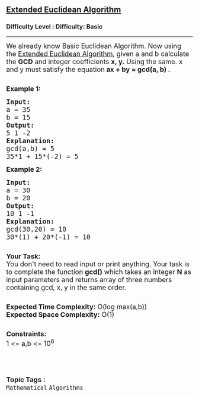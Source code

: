 <h2><a href="https://www.geeksforgeeks.org/problems/extended-euclidean-algorithm3848/1?amp%3Butm_campaign&utm_source=geeksforgeeks&%3Butm_medium=article_practice_tab">Extended Euclidean Algorithm</a></h2><h3>Difficulty Level : Difficulty: Basic</h3><hr><div class="problems_problem_content__Xm_eO"><p><span style="font-size:18px">We already know Basic Euclidean Algorithm. Now using the&nbsp;<a href="https://www.geeksforgeeks.org/euclidean-algorithms-basic-and-extended/">Extended Euclidean Algorithm</a>, given a&nbsp;and b calculate the <strong>GCD</strong> and integer coefficients <strong>x, y.</strong>&nbsp;Using the same. x and y must satisfy the equation<strong> </strong></span><strong><span style="font-size:18px">ax + by = gcd(a, b) .</span></strong><br>
&nbsp;</p>

<p><span style="font-size:18px"><strong>Example 1:</strong></span></p>

<pre><span style="font-size:18px"><strong>Input:</strong>
a = 35
b = 15
<strong>Output:</strong>
5 1 -2</span><span style="font-size:18px">
<strong>Explanation:</strong>
gcd(a,b) = 5
35*1 + 15*(-2) = 5</span>
</pre>

<p><span style="font-size:18px"><strong>Example 2:</strong></span></p>

<pre><span style="font-size:18px"><strong>Input:</strong>
a = 30
b = 20
<strong>Output:</strong>
10 1 -1
<strong>Explanation:</strong>
gcd(30,20) = 10
</span><span style="font-size:18px">30*(1) + 20*(-1) = 10</span>
</pre>

<p><br>
<span style="font-size:18px"><strong>Your Task:</strong><br>
You don't need to read input or print anything. Your task is to complete the function <strong>gcd()</strong>&nbsp;which takes&nbsp;an integer <strong>N</strong>&nbsp;as input parameters&nbsp;and returns array of three numbers containing gcd, x, y in the same order.</span><br>
&nbsp;</p>

<p><span style="font-size:18px"><strong>Expected Time Complexity:</strong> O(log max(a,b))<br>
<strong>Expected Space Complexity:</strong> O(1)</span><br>
&nbsp;</p>

<p><span style="font-size:18px"><strong>Constraints:</strong><br>
1 &lt;= a,b &lt;= 10<sup>6</sup></span></p>

<p>&nbsp;</p>
</div><br><p><span style=font-size:18px><strong>Topic Tags : </strong><br><code>Mathematical</code>&nbsp;<code>Algorithms</code>&nbsp;